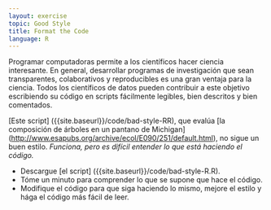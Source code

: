 ```yaml
---
layout: exercise
topic: Good Style
title: Format the Code
language: R
---
```


Programar computadoras permite a los científicos hacer ciencia interesante. En general, desarrollar programas de investigación que sean transparentes, colaborativos y reproducibles es una gran ventaja para la ciencia. Todos los científicos de datos pueden contribuir a este objetivo escribiendo su código en scripts fácilmente legibles, bien descritos y bien comentados.

[Este script] ({{site.baseurl}}/code/bad-style-RR), que evalúa [la composición de árboles en un pantano de Michigan] (http://www.esapubs.org/archive/ecol/E090/251/default.html), no sigue un buen estilo. *Funciona, pero es difícil entender lo que está haciendo el código.*

- Descargue [el script] ({{site.baseurl}}/code/bad-style-R.R).
- Tóme un minuto para comprender lo que se supone que hace el código.
- Modifique el código para que siga haciendo lo mismo, mejore el estilo y hága el código más fácil de leer.
